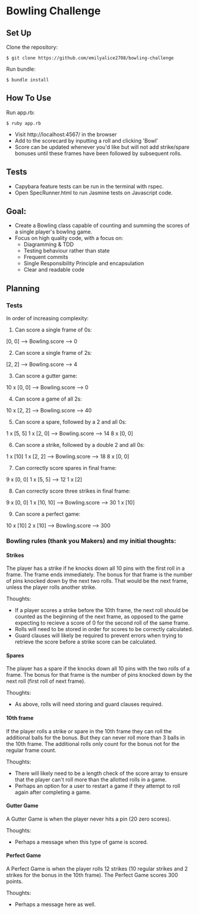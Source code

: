 
Bowling Challenge
=================

## Set Up
Clone the repository:
```
$ git clone https://github.com/emilyalice2708/bowling-challenge
```
Run bundle:
```
$ bundle install
```

## How To Use

Run app.rb:
```
$ ruby app.rb
```

- Visit http://localhost:4567/ in the browser
- Add to the scorecard by inputting a roll and clicking 'Bowl'
- Score can be updated whenever you'd like but will not add strike/spare bonuses until these frames have been followed by subsequent rolls. 

## Tests
- Capybara feature tests can be run in the terminal with rspec.
- Open SpecRunner.html to run Jasmine tests on Javascript code.


## Goal:
- Create a Bowling class capable of counting and summing the scores of a single player's bowling game.
- Focus on high quality code, with a focus on:
    - Diagramming & TDD
    - Testing behaviour rather than state
    - Frequent commits
    - Single Responsibility Principle and encapsulation
    - Clear and readable code

## Planning

### Tests

In order of increasing complexity:

1. Can score a single frame of 0s:

[0, 0] --> Bowling.score --> 0

2. Can score a single frame of 2s:

[2, 2] --> Bowling.score --> 4

3. Can score a gutter game:

10 x [0, 0] --> Bowling.score --> 0

4. Can score a game of all 2s:

10 x [2, 2] --> Bowling.score --> 40

5. Can score a spare, followed by a 2 and all 0s:

1 x [5, 5]
1 x [2, 0]  --> Bowling.score --> 14
8 x [0, 0]

6. Can score a strike, followed by a double 2 and all 0s:

1 x [10]
1 x [2, 2]  --> Bowling.score --> 18
8 x [0, 0]

7. Can correctly score spares in final frame:

9 x [0, 0]
1 x [5, 5]  --> 12
1 x [2]

8. Can correctly score three strikes in final frame:

9 x [0, 0]
1 x [10, 10] --> Bowling.score --> 30
1 x [10]

9. Can score a perfect game:

10 x [10]
2 x [10]     -->  Bowling.score --> 300


### Bowling rules (thank you Makers) and my initial thoughts:

#### Strikes

The player has a strike if he knocks down all 10 pins with the first roll in a frame. The frame ends immediately. The bonus for that frame is the number of pins knocked down by the next two rolls. That would be the next frame, unless the player rolls another strike.

Thoughts:
- If a player scores a strike before the 10th frame, the next roll should be counted as the beginning of the next frame, as opposed to the game expecting to recieve a score of 0 for the second roll of the same frame.
- Rolls will need to be stored in order for scores to be correctly calculated.
- Guard clauses will likely be required to prevent errors when trying to retrieve the score before a strike score can be calculated.

#### Spares

The player has a spare if the knocks down all 10 pins with the two rolls of a frame. The bonus for that frame is the number of pins knocked down by the next roll (first roll of next frame).

Thoughts:
- As above, rolls will need storing and guard clauses required.

#### 10th frame

If the player rolls a strike or spare in the 10th frame they can roll the additional balls for the bonus. But they can never roll more than 3 balls in the 10th frame. The additional rolls only count for the bonus not for the regular frame count.

Thoughts:
- There will likely need to be a length check of the score array to ensure that the player can't roll more than the allotted rolls in a game.
- Perhaps an option for a user to restart a game if they attempt to roll again after completing a game.

#### Gutter Game

A Gutter Game is when the player never hits a pin (20 zero scores).

Thoughts:
- Perhaps a message when this type of game is scored.

#### Perfect Game

A Perfect Game is when the player rolls 12 strikes (10 regular strikes and 2 strikes for the bonus in the 10th frame). The Perfect Game scores 300 points.

Thoughts:
- Perhaps a message here as well.




